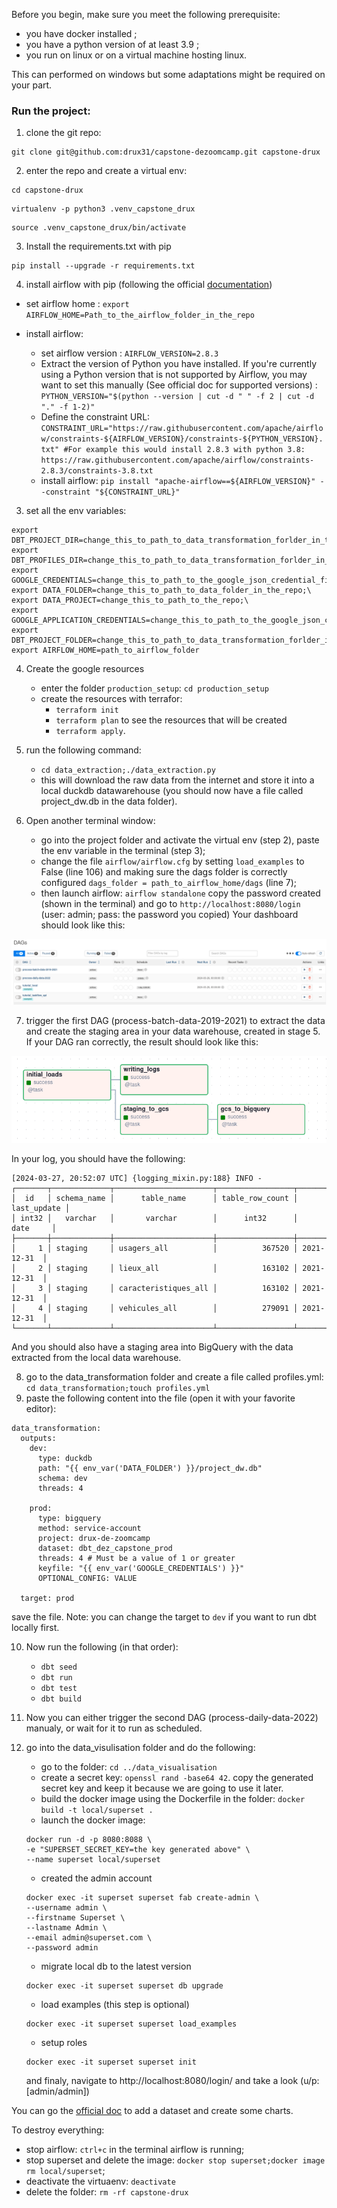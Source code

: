 Before you begin, make sure you meet the following prerequisite:
* you have docker installed ;
* you have a python version of at least 3.9 ;
* you run on linux or on a virtual machine hosting linux.

This can performed on windows but some adaptations might be required on your part.

### Run the project: 

1. clone the git repo:
```
git clone git@github.com:drux31/capstone-dezoomcamp.git capstone-drux
```
2. enter the repo and create a virtual env:
```
cd capstone-drux
```
```
virtualenv -p python3 .venv_capstone_drux 
```
```
source .venv_capstone_drux/bin/activate
```

3. Install the requirements.txt with pip
```
pip install --upgrade -r requirements.txt
```

4. install airflow with pip (following the official [documentation](https://airflow.apache.org/docs/apache-airflow/stable/start.html))

* set airflow home : ```export AIRFLOW_HOME=Path_to_the_airflow_folder_in_the_repo```

* install airflow:
    * set airflow version : ```AIRFLOW_VERSION=2.8.3```
    * Extract the version of Python you have installed. If you're currently using a Python version that is not supported by Airflow, you may want to set this manually (See official doc for supported versions) : ```PYTHON_VERSION="$(python --version | cut -d " " -f 2 | cut -d "." -f 1-2)"```
    * Define the constraint URL: ```CONSTRAINT_URL="https://raw.githubusercontent.com/apache/airflow/constraints-${AIRFLOW_VERSION}/constraints-${PYTHON_VERSION}.txt" #For example this would install 2.8.3 with python 3.8: https://raw.githubusercontent.com/apache/airflow/constraints-2.8.3/constraints-3.8.txt```
    * install airflow: ```pip install "apache-airflow==${AIRFLOW_VERSION}" --constraint "${CONSTRAINT_URL}"```

3. set all the env variables:
```
export DBT_PROJECT_DIR=change_this_to_path_to_data_transformation_forlder_in_the_repo;\
export DBT_PROFILES_DIR=change_this_to_path_to_data_transformation_forlder_in_the_repo;\
export GOOGLE_CREDENTIALS=change_this_to_path_to_the_google_json_credential_file;\
export DATA_FOLDER=change_this_to_path_to_data_folder_in_the_repo;\
export DATA_PROJECT=change_this_to_path_to_the_repo;\
export GOOGLE_APPLICATION_CREDENTIALS=change_this_to_path_to_the_google_json_credential_file;\
export DBT_PROJECT_FOLDER=change_this_to_path_to_data_transformation_forlder_in_the_repo;\
export AIRFLOW_HOME=path_to_airflow_folder
```

4. Create the google resources
    * enter the folder ``` production_setup ```: ```cd production_setup ```
    * create the resources with terrafor:
        * ``` terraform init ```
        * ``` terraform plan ``` to see the resources that will be created
        * ``` terraform apply ```.

5. run the following command:
    * ``` cd data_extraction;./data_extraction.py ```
    * this will download the raw data from the internet and store it into a local duckdb datawarehouse (you should now have a file called project_dw.db in the data folder).

6. Open another terminal window:
    * go into the project folder and activate the virtual env (step 2), paste the env variable in the terminal (step 3);
    * change the file ``` airflow/airflow.cfg ``` by setting ``` load_examples ``` to False (line 106) and making sure the dags folder is correctly configured ``` dags_folder = path_to_airflow_home/dags ``` (line 7);
    * then launch airflow: ``` airflow standalone ```
copy the password created (shown in the terminal) and go to ``` http://localhost:8080/login ``` (user: admin; pass: the password you copied)
Your dashboard should look like this:

![airflow dashboard, first launch](../images/airflow_dashboard.png)

7. trigger the first DAG (process-batch-data-2019-2021) to extract the data and create the staging area in your data warehouse, created in stage 5.
If your DAG ran correctly, the result should look like this:

![First DAG success](../images/first_dag_success.png)

In your log, you should have the following:

```
[2024-03-27, 20:52:07 UTC] {logging_mixin.py:188} INFO - 
┌───────┬─────────────┬──────────────────────┬─────────────────┬─────────────┐
│  id   │ schema_name │      table_name      │ table_row_count │ last_update │
│ int32 │   varchar   │       varchar        │      int32      │    date     │
├───────┼─────────────┼──────────────────────┼─────────────────┼─────────────┤
│     1 │ staging     │ usagers_all          │          367520 │ 2021-12-31  │
│     2 │ staging     │ lieux_all            │          163102 │ 2021-12-31  │
│     3 │ staging     │ caracteristiques_all │          163102 │ 2021-12-31  │
│     4 │ staging     │ vehicules_all        │          279091 │ 2021-12-31  │
└───────┴─────────────┴──────────────────────┴─────────────────┴─────────────┘
```

And you should also have a staging area into BigQuery with the data extracted from the local data warehouse.

8. go to the data_transformation folder and create a file called profiles.yml: ```cd data_transformation;touch profiles.yml```
9. paste the following content into the file (open it with your favorite editor):
```
data_transformation:
  outputs:
    dev:
      type: duckdb
      path: "{{ env_var('DATA_FOLDER') }}/project_dw.db"
      schema: dev
      threads: 4

    prod:
      type: bigquery
      method: service-account
      project: drux-de-zoomcamp
      dataset: dbt_dez_capstone_prod
      threads: 4 # Must be a value of 1 or greater
      keyfile: "{{ env_var('GOOGLE_CREDENTIALS') }}"
      OPTIONAL_CONFIG: VALUE

  target: prod
```
save the file.
Note: you can change the target to ```dev``` if you want to run dbt locally first.

10. Now run the following (in that order):
    * ```dbt seed```
    * ```dbt run```
    * ```dbt test```
    * ```dbt build```

11. Now you can either trigger the second DAG (process-daily-data-2022) manualy, or wait for it to run as scheduled.

12. go into the data_visulisation folder and do the following:
    * go to the folder: ```cd ../data_visualisation```
    * create a secret key: ``` openssl rand -base64 42 ```. 
    copy the generated secret key and keep it because we are going to use it later.
    * build the docker image using the Dockerfile in the folder: ```docker build -t local/superset .```
    * launch the docker image: 
    ```
    docker run -d -p 8080:8088 \
    -e "SUPERSET_SECRET_KEY=the key generated above" \
    --name superset local/superset
    ```
    * created the admin account
    ```
    docker exec -it superset superset fab create-admin \
    --username admin \
    --firstname Superset \
    --lastname Admin \
    --email admin@superset.com \
    --password admin
    ```

    * migrate local db to the latest version 
    ```
    docker exec -it superset superset db upgrade
    ```

    * load examples (this step is optional) 
    ```
    docker exec -it superset superset load_examples
    ```

    * setup roles
    ```
    docker exec -it superset superset init
    ```

    and finaly, navigate to http://localhost:8080/login/ and take a look (u/p: [admin/admin])

You can go the [official doc](https://superset.apache.org/docs/intro) to add a dataset and create some charts.

To destroy everything:
* stop airflow: ```ctrl+c``` in the terminal airflow is running;
* stop superset and delete the image: ```docker stop superset;docker image rm local/superset```;
* deactivate the virtuaenv: ```deactivate```
* delete the folder: ```rm -rf capstone-drux```